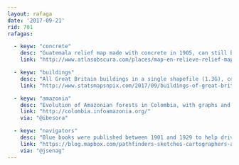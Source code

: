 ```yaml
---
layout: rafaga
date: '2017-09-21'
rid: 701
rafagas:

  - keyw: "concrete"
    desc: "Guatemala relief map made with concrete in 1905, can still be visited at the Minerva Park in the capital"
    link: "http://www.atlasobscura.com/places/map-en-relieve-relief-map"

  - keyw: "buildings"
    desc: "All Great Britain buildings in a single shapefile (1.3G), covering 1.35% of the territory"
    link: "http://www.statsmapsnpix.com/2017/09/buildings-of-great-britain.html"

  - keyw: "amazonia"
    desc: "Evolution of Amazonian forests in Colombia, with graphs and stories"
    link: "http://colombia.infoamazonia.org/"
    via: "@ibesora"

  - keyw: "navigators"
    desc: "Blue books were published between 1901 and 1929 to help drivers to navigate"
    link: "https://blog.mapbox.com/pathfinders-sketches-cartographers-at-official-automobile-blue-book-company-75118069047c"
    via: "@jsenag"
---
```


